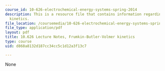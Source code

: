 ```yaml
---
course_id: 10-626-electrochemical-energy-systems-spring-2014
description: This is a resource file that contains information regarding frumkin-butler-volmer
  kinetics.
file_location: /coursemedia/10-626-electrochemical-energy-systems-spring-2014/d868a8132d187cc34cc5c1d12a3f13c7_MIT10_626S14_S11lec27b.pdf
file_type: application/pdf
layout: pdf
title: 10.626 Lecture Notes, Frumkin-Butler-Volmer kinetics
type: course
uid: d868a8132d187cc34cc5c1d12a3f13c7

---
```

None